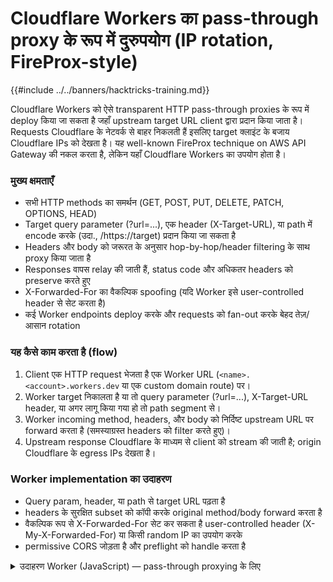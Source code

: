 # Cloudflare Workers का pass-through proxy के रूप में दुरुपयोग (IP rotation, FireProx-style)

{{#include ../../banners/hacktricks-training.md}}

Cloudflare Workers को ऐसे transparent HTTP pass-through proxies के रूप में deploy किया जा सकता है जहाँ upstream target URL client द्वारा प्रदान किया जाता है। Requests Cloudflare के नेटवर्क से बाहर निकलती हैं इसलिए target क्लाइंट के बजाय Cloudflare IPs को देखता है। यह well-known FireProx technique on AWS API Gateway की नकल करता है, लेकिन यहाँ Cloudflare Workers का उपयोग होता है।

### मुख्य क्षमताएँ
- सभी HTTP methods का समर्थन (GET, POST, PUT, DELETE, PATCH, OPTIONS, HEAD)
- Target query parameter (?url=...), एक header (X-Target-URL), या path में encode करके (उदा., /https://target) प्रदान किया जा सकता है
- Headers और body को जरूरत के अनुसार hop-by-hop/header filtering के साथ proxy किया जाता है
- Responses वापस relay की जाती हैं, status code और अधिकतर headers को preserve करते हुए
- X-Forwarded-For का वैकल्पिक spoofing (यदि Worker इसे user-controlled header से सेट करता है)
- कई Worker endpoints deploy करके और requests को fan-out करके बेहद तेज़/आसान rotation

### यह कैसे काम करता है (flow)
1) Client एक HTTP request भेजता है एक Worker URL (`<name>.<account>.workers.dev` या एक custom domain route) पर।  
2) Worker target निकालता है या तो query parameter (?url=...), X-Target-URL header, या अगर लागू किया गया हो तो path segment से।  
3) Worker incoming method, headers, और body को निर्दिष्ट upstream URL पर forward करता है (समस्याग्रस्त headers को filter करते हुए)।  
4) Upstream response Cloudflare के माध्यम से client को stream की जाती है; origin Cloudflare के egress IPs देखता है।  

### Worker implementation का उदाहरण
- Query param, header, या path से target URL पढ़ता है  
- headers के सुरक्षित subset को कॉपी करके original method/body forward करता है  
- वैकल्पिक रूप से X-Forwarded-For सेट कर सकता है user-controlled header (X-My-X-Forwarded-For) या किसी random IP का उपयोग करके  
- permissive CORS जोड़ता है और preflight को handle करता है

<details>
<summary>उदाहरण Worker (JavaScript) — pass-through proxying के लिए</summary>
```javascript
/**
* Minimal Worker pass-through proxy
* - Target URL from ?url=, X-Target-URL, or /https://...
* - Proxies method/headers/body to upstream; relays response
*/
addEventListener('fetch', event => {
event.respondWith(handleRequest(event.request))
})

async function handleRequest(request) {
try {
const url = new URL(request.url)
const targetUrl = getTargetUrl(url, request.headers)

if (!targetUrl) {
return errorJSON('No target URL specified', 400, {
usage: {
query_param: '?url=https://example.com',
header: 'X-Target-URL: https://example.com',
path: '/https://example.com'
}
})
}

let target
try { target = new URL(targetUrl) } catch (e) {
return errorJSON('Invalid target URL', 400, { provided: targetUrl })
}

// Forward original query params except control ones
const passthru = new URLSearchParams()
for (const [k, v] of url.searchParams) {
if (!['url', '_cb', '_t'].includes(k)) passthru.append(k, v)
}
if (passthru.toString()) target.search = passthru.toString()

// Build proxied request
const proxyReq = buildProxyRequest(request, target)
const upstream = await fetch(proxyReq)

return buildProxyResponse(upstream, request.method)
} catch (error) {
return errorJSON('Proxy request failed', 500, {
message: error.message,
timestamp: new Date().toISOString()
})
}
}

function getTargetUrl(url, headers) {
let t = url.searchParams.get('url') || headers.get('X-Target-URL')
if (!t && url.pathname !== '/') {
const p = url.pathname.slice(1)
if (p.startsWith('http')) t = p
}
return t
}

function buildProxyRequest(request, target) {
const h = new Headers()
const allow = [
'accept','accept-language','accept-encoding','authorization',
'cache-control','content-type','origin','referer','user-agent'
]
for (const [k, v] of request.headers) {
if (allow.includes(k.toLowerCase())) h.set(k, v)
}
h.set('Host', target.hostname)

// Optional: spoof X-Forwarded-For if provided
const spoof = request.headers.get('X-My-X-Forwarded-For')
h.set('X-Forwarded-For', spoof || randomIP())

return new Request(target.toString(), {
method: request.method,
headers: h,
body: ['GET','HEAD'].includes(request.method) ? null : request.body
})
}

function buildProxyResponse(resp, method) {
const h = new Headers()
for (const [k, v] of resp.headers) {
if (!['content-encoding','content-length','transfer-encoding'].includes(k.toLowerCase())) {
h.set(k, v)
}
}
// Permissive CORS for tooling convenience
h.set('Access-Control-Allow-Origin', '*')
h.set('Access-Control-Allow-Methods', 'GET, POST, PUT, DELETE, OPTIONS, PATCH, HEAD')
h.set('Access-Control-Allow-Headers', '*')

if (method === 'OPTIONS') return new Response(null, { status: 204, headers: h })
return new Response(resp.body, { status: resp.status, statusText: resp.statusText, headers: h })
}

function errorJSON(msg, status=400, extra={}) {
return new Response(JSON.stringify({ error: msg, ...extra }), {
status, headers: { 'Content-Type': 'application/json' }
})
}

function randomIP() { return [1,2,3,4].map(() => Math.floor(Math.random()*255)+1).join('.') }
```
</details>

### FlareProx के साथ तैनाती और रोटेशन को स्वचालित करना

FlareProx एक Python tool है जो Cloudflare API का उपयोग करके कई Worker endpoints तैनात करता है और उनके बीच rotate करता है। यह Cloudflare के नेटवर्क से FireProx-जैसी IP rotation प्रदान करता है।

Setup
1) एक Cloudflare API Token बनाइए “Edit Cloudflare Workers” template का उपयोग करके और dashboard से अपना Account ID प्राप्त करें।
2) FlareProx को configure करें:
```bash
git clone https://github.com/MrTurvey/flareprox
cd flareprox
pip install -r requirements.txt
```
**flareprox.json के लिए कॉन्फ़िग फ़ाइल बनाएं:**
```json
{
"cloudflare": {
"api_token": "your_cloudflare_api_token",
"account_id": "your_cloudflare_account_id"
}
}
```
**CLI उपयोग**

- N Worker proxies बनाएँ:
```bash
python3 flareprox.py create --count 2
```
- endpoints की सूची:
```bash
python3 flareprox.py list
```
- हेल्थ-टेस्ट endpoints:
```bash
python3 flareprox.py test
```
- सभी endpoints हटाएँ:
```bash
python3 flareprox.py cleanup
```
**Worker के माध्यम से ट्रैफ़िक रूट करना**
- क्वेरी पैरामीटर फ़ॉर्म:
```bash
curl "https://your-worker.account.workers.dev?url=https://httpbin.org/ip"
```
- हेडर फॉर्म:
```bash
curl -H "X-Target-URL: https://httpbin.org/ip" https://your-worker.account.workers.dev
```
- पथ रूप (यदि लागू किया गया):
```bash
curl https://your-worker.account.workers.dev/https://httpbin.org/ip
```
- विधि के उदाहरण:
```bash
# GET
curl "https://your-worker.account.workers.dev?url=https://httpbin.org/get"

# POST (form)
curl -X POST -d "username=admin" \
"https://your-worker.account.workers.dev?url=https://httpbin.org/post"

# PUT (JSON)
curl -X PUT -d '{"username":"admin"}' -H "Content-Type: application/json" \
"https://your-worker.account.workers.dev?url=https://httpbin.org/put"

# DELETE
curl -X DELETE \
"https://your-worker.account.workers.dev?url=https://httpbin.org/delete"
```
**`X-Forwarded-For` नियंत्रण**

यदि Worker `X-My-X-Forwarded-For` का सम्मान करता है, तो आप upstream `X-Forwarded-For` मान को प्रभावित कर सकते हैं:
```bash
curl -H "X-My-X-Forwarded-For: 203.0.113.10" \
"https://your-worker.account.workers.dev?url=https://httpbin.org/headers"
```
**प्रोग्रामेटिक उपयोग**

FlareProx लाइब्रेरी का उपयोग करके endpoints बनाएं/लिस्ट/टेस्ट करें और Python से requests को route करें।

<details>
<summary>Python उदाहरण: किसी random Worker endpoint के माध्यम से POST भेजें</summary>
```python
#!/usr/bin/env python3
from flareprox import FlareProx, FlareProxError
import json

# Initialize
flareprox = FlareProx(config_file="flareprox.json")
if not flareprox.is_configured:
print("FlareProx not configured. Run: python3 flareprox.py config")
exit(1)

# Ensure endpoints exist
endpoints = flareprox.sync_endpoints()
if not endpoints:
print("Creating proxy endpoints...")
flareprox.create_proxies(count=2)

# Make a POST request through a random endpoint
try:
post_data = json.dumps({
"username": "testuser",
"message": "Hello from FlareProx!",
"timestamp": "2025-01-01T12:00:00Z"
})

headers = {
"Content-Type": "application/json",
"User-Agent": "FlareProx-Client/1.0"
}

response = flareprox.redirect_request(
target_url="https://httpbin.org/post",
method="POST",
headers=headers,
data=post_data
)

if response.status_code == 200:
result = response.json()
print("✓ POST successful via FlareProx")
print(f"Origin IP: {result.get('origin', 'unknown')}")
print(f"Posted data: {result.get('json', {})}")
else:
print(f"Request failed with status: {response.status_code}")

except FlareProxError as e:
print(f"FlareProx error: {e}")
except Exception as e:
print(f"Request error: {e}")
```
</details>

**Burp/Scanner integration**
- टूलिंग (उदाहरण के लिए, Burp Suite) को Worker URL की ओर निर्देशित करें।
- वास्तविक upstream को ?url= या X-Target-URL का उपयोग करके प्रदान करें।
- HTTP semantics (methods/headers/body) बनाए रहते हैं जबकि आपका source IP Cloudflare के पीछे छिपाया जाता है।

**Operational notes and limits**
- Cloudflare Workers Free plan प्रति अकाउंट लगभग 100,000 requests/day की अनुमति देता है; आवश्यकता होने पर ट्रैफ़िक वितरित करने के लिए multiple endpoints का उपयोग करें।
- Workers Cloudflare के नेटवर्क पर चलते हैं; कई targets केवल Cloudflare IPs/ASN ही देखेंगे, जो naive IP allow/deny lists या geo heuristics को बाइपास कर सकते हैं।
- जिम्मेदारी से उपयोग करें और केवल authorization के साथ। ToS और robots.txt का सम्मान करें।

## References
- [FlareProx (Cloudflare Workers pass-through/rotation)](https://github.com/MrTurvey/flareprox)
- [Cloudflare Workers fetch() API](https://developers.cloudflare.com/workers/runtime-apis/fetch/)
- [Cloudflare Workers pricing and free tier](https://developers.cloudflare.com/workers/platform/pricing/)
- [FireProx (AWS API Gateway)](https://github.com/ustayready/fireprox)

{{#include ../../banners/hacktricks-training.md}}
